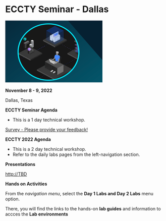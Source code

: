 # ECCTY Seminar - Dallas

![](images/techjam.png)


**November 8 - 9, 2022** 

Dallas, Texas


**ECCTY Seminar Agenda**

  - This is a 1 day technical workshop.  
  
 [Survey - Please provide your feedback!](https://www.surveygizmo.com/s3/7050751/2022-IBM-Expertise-Connect-Comes-to-You-Seminar-Herndon-VA)


**ECCTY 2022 Agenda**

  - This is a 2 day technical workshop.  
  - Refer to the daily labs pages from the left-navigation section.
  
  


**Presentations**

[http://TBD](http://TBD)


**Hands on Activities**


From the _navigation menu_, select the **Day 1 Labs and Day 2 Labs** menu option.  

There, you will find the links to the hands-on **lab guides** and information to accces the **Lab environments** 



